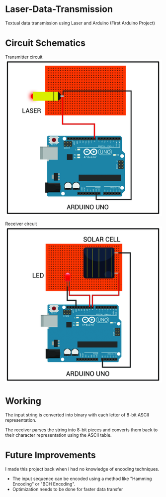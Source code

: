# Laser-Data-Transmission
Textual data transmission using Laser and Arduino
(First Arduino Project)

# Circuit Schematics
Transmitter circuit
![Screenshot](transmitterCircuit.jpg)

Receiver circuit
![Screenshot](receiverCircuit.jpg)

# Working
The input string is converted into binary with each letter of 8-bit ASCII representation.

The receiver parses the string into 8-bit pieces and converts them back to their character representation using the ASCII table.

# Future Improvements

I made this project back when i had no knowledge of encoding techniques.

- The input sequence can be encoded using a method like "Hamming Encoding" or "BCH Encoding".
- Optimization needs to be done for faster data transfer
